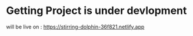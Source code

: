 # Getting Project is under devlopment

will be live on :
https://stirring-dolphin-36f821.netlify.app
